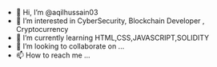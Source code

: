 - 👋 Hi, I’m @aqilhussain03
- 👀 I’m interested in CyberSecurity, Blockchain Developer , Cryptocurrency
- 🌱 I’m currently learning HTML,CSS,JAVASCRIPT,SOLIDITY
- 💞️ I’m looking to collaborate on ...
- 📫 How to reach me ...

<!---
aqilhussain03/aqilhussain03 is a ✨ special ✨ repository because its `README.md` (this file) appears on your GitHub profile.
You can click the Preview link to take a look at your changes.
--->
